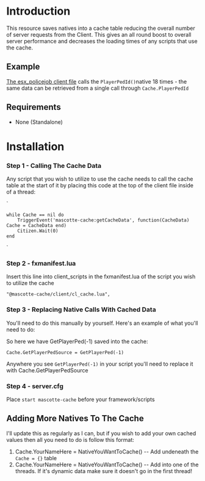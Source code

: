# Introduction

This resource saves natives into a cache table reducing the overall number of server requests from the Client. This gives an all round boost to overall server performance and decreases the loading times of any scripts that use the cache.

## Example

[The esx_policejob client file](https://github.com/esx-framework/esx_policejob/blob/master/client/main.lua) calls the `PlayerPedId()`native 18 times - the same data can be retrieved from a single call through `Cache.PlayerPedId`

## Requirements

* None (Standalone)

# Installation

### Step 1 - Calling The Cache Data

Any script that you wish to utilize to use the cache needs to call the cache table at the start of it by placing this code at the top of the client file inside of a thread:

` 


	while Cache == nil do
		TriggerEvent('mascotte-cache:getCacheData', function(CacheData) Cache = CacheData end)
		Citizen.Wait(0)
	end

`

### Step 2 - fxmanifest.lua 

Insert this line into client_scripts in the fxmanifest.lua of the script you wish to utilize the cache

`"@mascotte-cache/client/cl_cache.lua",`

### Step 3 - Replacing Native Calls With Cached Data

You'll need to do this manually by yourself. Here's an example of what you'll need to do:

So here we have GetPlayerPed(-1) saved into the cache:

`Cache.GetPlayerPedSource = GetPlayerPed(-1)`

Anywhere you see `GetPlayerPed(-1)` in your script you'll need to replace it with Cache.GetPlayerPedSource

### Step 4 - server.cfg

Place `start mascotte-cache` before your framework/scripts


## Adding More Natives To The Cache

I'll update this as regularly as I can, but if you wish to add your own cached values then all you need to do is follow this format:

1. Cache.YourNameHere = NativeYouWantToCache() -- Add undeneath the `Cache = {}` table
2. Cache.YourNameHere = NativeYouWantToCache() -- Add into one of the threads. If it's dynamic data make sure it doesn't go in the first thread!
